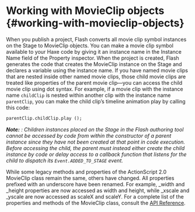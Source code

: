 # Working with MovieClip objects {#working-with-movieclip-objects}

When you publish a project, Flash converts all movie clip symbol instances on the Stage to MovieClip objects. You can make a movie clip symbol available to your Haxe code by giving it an instance name in the Instance Name field of the Property inspector. When the project is created, Flash generates the code that creates the MovieClip instance on the Stage and declares a variable using the instance name. If you have named movie clips that are nested inside other named movie clips, those child movie clips are treated like properties of the parent movie clip—you can access the child movie clip using dot syntax. For example, if a movie clip with the instance name `childClip` is nested within another clip with the instance name `parentClip`, you can make the child clip’s timeline animation play by calling this code:

```haxe
parentClip.childClip.play ();
```

**_Note:_** _: Children instances placed on the Stage in the Flash authoring tool cannot be accessed by code from within the constructor of a parent instance since they have not been created at that point in code execution. Before accessing the child, the parent must instead either create the child instance by code or delay access to a callback function that listens for the child to dispatch its `Event.ADDED_TO_STAGE` event._

While some legacy methods and properties of the ActionScript 2.0 MovieClip class remain the same, others have changed. All properties prefixed with an underscore have been renamed. For example, _width and _height properties are now accessed as width and height, while _xscale and _yscale are now accessed as scaleX and scaleY. For a complete list of the properties and methods of the MovieClip class, consult the [API Reference](http://api.openfl.org/openfl/display/MovieClip.html).
